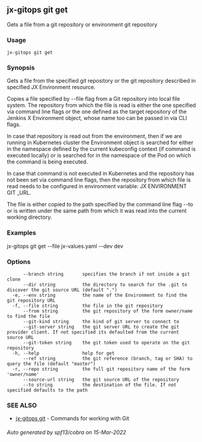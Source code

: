 ## jx-gitops git get

Gets a file from a git repository or environment git repository

### Usage

```
jx-gitops git get
```

### Synopsis

Gets a file from the specified git repository or the git repository described in specified JX Environment resource. 

Copies a file specified by --file flag from a Git repository into local file system. The repository from which the file is read is either the one specified via command line flags or the one defined as the target repository of the Jenkins X Environment object, whose name too can be passed in via CLI flags. 

In case that repository is read out from the environment, then if we are running in Kubernetes cluster the Environment object is searched for either in the namespace defined by the current kubeconfig context (if command is executed locally) or is searched for in the namespace of the Pod on which the command is being executed. 

In case that command is not executed in Kubernetes and the repository has not been set via command line flags, then the repository from which file is read needs to be configured in environment variable: JX ENVIRONMENT GIT _URL. 

The file is either copied to the path specified by the command line flag --to or is written under the same path from which it was read into the current working directory.

### Examples

  jx-gitops git get --file jx-values.yaml --dev dev

### Options

```
      --branch string       specifies the branch if not inside a git clone
      --dir string          the directory to search for the .git to discover the git source URL (default ".")
  -e, --env string          the name of the Environment to find the git repository URL
  -f, --file string         the file in the git repository
      --from string         the git repository of the form owner/name to find the file
      --git-kind string     the kind of git server to connect to
      --git-server string   the git server URL to create the git provider client. If not specified its defaulted from the current source URL
      --git-token string    the git token used to operate on the git repository
  -h, --help                help for get
      --ref string          the git reference (branch, tag or SHA) to query the file (default "master")
  -r, --repo string         the full git repository name of the form 'owner/name'
      --source-url string   the git source URL of the repository
      --to string           the destination of the file. If not specified defaults to the path
```

### SEE ALSO

* [jx-gitops git](jx-gitops_git.md)	 - Commands for working with Git

###### Auto generated by spf13/cobra on 15-Mar-2022
